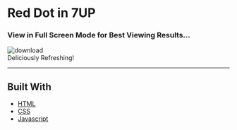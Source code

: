 # Red Dot in 7UP 
### View in Full Screen Mode for Best Viewing Results...
![download](https://user-images.githubusercontent.com/28759418/36153206-80abc0be-109b-11e8-9c56-55a02b27daa8.png)
<br/>
Deliciously Refreshing!
<hr/>

## Built With

* [HTML]()
* [CSS]() 
* [Javascript]() 
